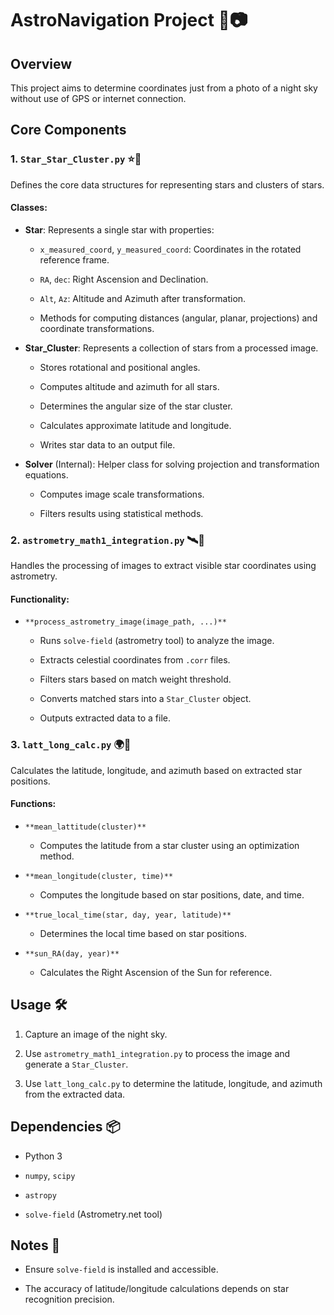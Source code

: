 
# AstroNavigation Project 🌌📷

## Overview

This project aims to determine coordinates just from a photo of a night sky without use of GPS or internet connection.

## Core Components

### 1. `Star_Star_Cluster.py` ⭐🌠

Defines the core data structures for representing stars and clusters of stars.

#### Classes:

-   **Star**: Represents a single star with properties:
    
    -   `x_measured_coord`, `y_measured_coord`: Coordinates in the rotated reference frame.
        
    -   `RA`, `dec`: Right Ascension and Declination.
        
    -   `Alt`, `Az`: Altitude and Azimuth after transformation.
        
    -   Methods for computing distances (angular, planar, projections) and coordinate transformations.
        
-   **Star_Cluster**: Represents a collection of stars from a processed image.
    
    -   Stores rotational and positional angles.
        
    -   Computes altitude and azimuth for all stars.
        
    -   Determines the angular size of the star cluster.
        
    -   Calculates approximate latitude and longitude.
        
    -   Writes star data to an output file.
        
-   **Solver** (Internal): Helper class for solving projection and transformation equations.
    
    -   Computes image scale transformations.
        
    -   Filters results using statistical methods.
        

### 2. `astrometry_math1_integration.py` 🛰️🔭

Handles the processing of images to extract visible star coordinates using astrometry.

#### Functionality:

-   `**process_astrometry_image(image_path, ...)**`
    
    -   Runs `solve-field` (astrometry tool) to analyze the image.
        
    -   Extracts celestial coordinates from `.corr` files.
        
    -   Filters stars based on match weight threshold.
        
    -   Converts matched stars into a `Star_Cluster` object.
        
    -   Outputs extracted data to a file.
        

### 3. `latt_long_calc.py` 🌍🧭

Calculates the latitude, longitude, and azimuth based on extracted star positions.

#### Functions:

-   `**mean_lattitude(cluster)**`
    
    -   Computes the latitude from a star cluster using an optimization method.
        
-   `**mean_longitude(cluster, time)**`
    
    -   Computes the longitude based on star positions, date, and time.
        
-   `**true_local_time(star, day, year, latitude)**`
    
    -   Determines the local time based on star positions.
        
-   `**sun_RA(day, year)**`
    
    -   Calculates the Right Ascension of the Sun for reference.
        

## Usage 🛠️

1.  Capture an image of the night sky.
    
2.  Use `astrometry_math1_integration.py` to process the image and generate a `Star_Cluster`.
    
3.  Use `latt_long_calc.py` to determine the latitude, longitude, and azimuth from the extracted data.
    

## Dependencies 📦

-   Python 3
    
-   `numpy`, `scipy`
    
-   `astropy`
    
-   `solve-field` (Astrometry.net tool)
    

## Notes 📝

-   Ensure `solve-field` is installed and accessible.
    
-   The accuracy of latitude/longitude calculations depends on star recognition precision.
    

